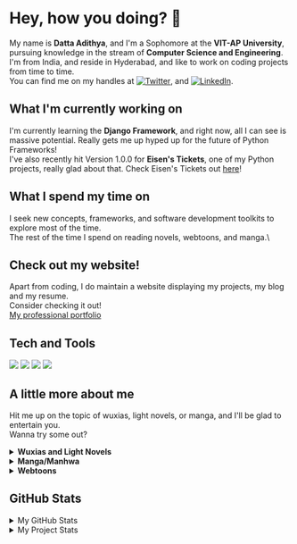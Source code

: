 # Hey, how you doing? 👋

My name is **Datta Adithya**, and I'm a Sophomore at the **VIT-AP University**, pursuing knowledge in the stream of **Computer Science and Engineering**.\
I'm from India, and reside in Hyderabad, and like to work on coding projects from time to time.\
You can find me on my handles at [![Twitter][1.2]][1], and [![LinkedIn][3.2]][3].

## What I'm currently working on

I'm currently learning the **Django Framework**, and right now, all I can see is massive potential. Really gets me up hyped up for the future of Python Frameworks!\
I've also recently hit Version 1.0.0 for **Eisen's Tickets**, one of my Python projects, really glad about that. Check Eisen's Tickets out [here](https://github.com/dat-adi/eisen-tickets)!

## What I spend my time on

I seek new concepts, frameworks, and software development toolkits to explore most of the time.\
The rest of the time I spend on reading novels, webtoons, and manga.\

## Check out my website!
Apart from coding, I do maintain a website displaying my projects, my blog and my resume.\
Consider checking it out!\
[My professional portfolio](http://www.heltimes.com)


## Tech and Tools
![](https://img.shields.io/badge/OS-Linux-informational?style=flat-square&logo=linux&logoColor=white&color=2bbc8a)
![](https://img.shields.io/badge/Editor-IntelliJ_IDEA-informational?style=flat-square&logo=intellij-idea&logoColor=white&color=2bbc8a)
![](https://img.shields.io/badge/Code-Python-informational?style=flat-square&logo=python&logoColor=white&color=2bbc8a)
![](https://img.shields.io/badge/Code-Java-informational?style=flat-square&logo=java&logoColor=white&color=2bbc8a)

## A little more about me
Hit me up on the topic of wuxias, light novels, or manga, and I'll be glad to entertain you.\
Wanna try some out?
<details>
  <summary><b>Wuxias and Light Novels</b></summary>
  Against The Gods<br>
  Tales of Demons and Gods<br>
  Spirit Realm<br>
  Coiling Dragon<br>
  I Shall Seal The Heavens<br>
  Library of Heaven's Path<br>
</details>
<details>
  <summary><b>Manga/Manhwa</b></summary>
  One Piece<br>
  Naruto<br>
  Fairy Tail<br>
  Boku no Hero Academia<br>
  ---<br>
  Nijiiro Days<br>
  Komi-san wa Komyushou Desu<br>
  Kaguya-sama wa Kokurasetai<br>
  Horimiya<br>
  ---<br>
  Breaker<br>
  Breaker: New Waves<br>
</details>
<details>
  <summary><b>Webtoons</b></summary>
  Solo Levelling<br>
  Release that Witch<br>
  Peerless Dad<br>
  Re-Life<br>
  Unordinary<br>
  Black Haze<br>
  Tower of God<br>
  God of Highschool<br>
</details>

## GitHub Stats
<details>
  <summary>My GitHub Stats</summary>
    <a href="https://github.com/dat-adi/dat-adi">
    <img align="center" src="https://github-readme-stats.vercel.app/api/top-langs/?username=dat-adi&hide=java,html&title_color=ffffff&text_color=c9cacc&icon_color=2bbc8a&bg_color=1d1f21" />
    </a>
    <a href="https://github.com/dat-adi/dat-adi">
    <img align="center" src="https://github-readme-stats.vercel.app/api?username=dat-adi&show_icons=true&line_height=27&count_private=true&title_color=ffffff&text_color=c9cacc&icon_color=2bbc8a&bg_color=1d1f21" alt="Dat Adi's GitHub Stats" />
    </a>
</details>
<details>
  <summary>My Project Stats</summary>
  <a href="https://github.com/dat-adi/eisen-tickets">
    <img align="center" src="https://github-readme-stats.vercel.app/api/pin/?username=dat-adi&repo=eisen-tickets&title_color=ffffff&text_color=c9cacc&icon_color=2bbc8a&bg_color=1d1f21" />
    </a>
</details>
<!-- links to social media icons -->

<!-- icons with padding -->

[1.1]: http://i.imgur.com/tXSoThF.png (twitter icon with padding)
[2.1]: http://i.imgur.com/0o48UoR.png (github icon with padding)

<!-- icons without padding -->

[1.2]: http://i.imgur.com/wWzX9uB.png (twitter icon without padding)
[2.2]: http://i.imgur.com/9I6NRUm.png (github icon without padding)
[3.2]: https://raw.githubusercontent.com/MartinHeinz/MartinHeinz/master/linkedin-3-16.png (LinkedIn icon without padding)


<!-- links to your social media accounts -->

[1]: https://twitter.com/datadi3
[2]: https://github.com/dat-adi
[3]: https://www.linkedin.com/in/datta-adithya-5672a4190/

<!-- Resources -->
<!-- Icons: https://simpleicons.org/ -->
<!-- GitHub Stats: https://github.com/anuraghazra/github-readme-stats -->
<!-- Emojis: https://emojipedia.org/emoji/ -->
<!-- Shields: https://shields.io/ -->
<!-- Awesome GitHub Profile README: https://github.com/abhisheknaiidu/awesome-github-profile-readme -->
